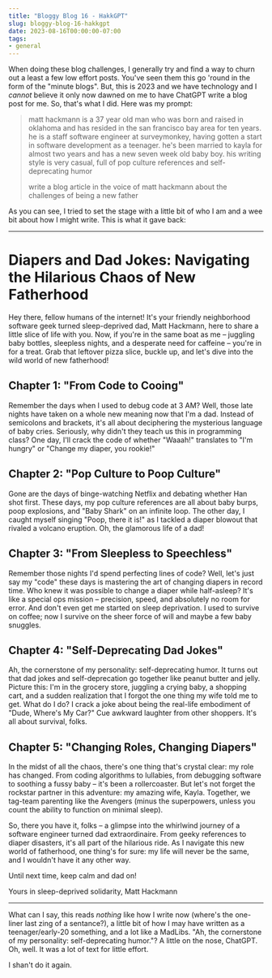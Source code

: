 ```yaml
---
title: "Bloggy Blog 16 - HakkGPT"
slug: bloggy-blog-16-hakkgpt
date: 2023-08-16T00:00:00-07:00
tags:
- general
---
```

When doing these blog challenges, I generally try and find a way to churn out a least a few low effort posts. You've seen them this go 'round in the form of the "minute blogs". But, this is 2023 and we have technology and I _cannot_ believe it only now dawned on me to have ChatGPT write a blog post for me. So, that's what I did. Here was my prompt:

> matt hackmann is a 37 year old man who was born and raised in oklahoma and has resided in the san francisco bay area for ten years. he is a staff software engineer at surveymonkey, having gotten a start in software development as a teenager. he's been married to kayla for almost two years and has a new seven week old baby boy. his writing style is very casual, full of pop culture references and self-deprecating humor
>
> write a blog article in the voice of matt hackmann about the challenges of being a new father

As you can see, I tried to set the stage with a little bit of who I am and a wee bit about how I might write. This is what it gave back:

***

# Diapers and Dad Jokes: Navigating the Hilarious Chaos of New Fatherhood

Hey there, fellow humans of the internet! It's your friendly neighborhood software geek turned sleep-deprived dad, Matt Hackmann, here to share a little slice of life with you. Now, if you're in the same boat as me – juggling baby bottles, sleepless nights, and a desperate need for caffeine – you're in for a treat. Grab that leftover pizza slice, buckle up, and let's dive into the wild world of new fatherhood!

## Chapter 1: "From Code to Cooing"

Remember the days when I used to debug code at 3 AM? Well, those late nights have taken on a whole new meaning now that I'm a dad. Instead of semicolons and brackets, it's all about deciphering the mysterious language of baby cries. Seriously, why didn't they teach us this in programming class? One day, I'll crack the code of whether "Waaah!" translates to "I'm hungry" or "Change my diaper, you rookie!"

## Chapter 2: "Pop Culture to Poop Culture"

Gone are the days of binge-watching Netflix and debating whether Han shot first. These days, my pop culture references are all about baby burps, poop explosions, and "Baby Shark" on an infinite loop. The other day, I caught myself singing "Poop, there it is!" as I tackled a diaper blowout that rivaled a volcano eruption. Oh, the glamorous life of a dad!

## Chapter 3: "From Sleepless to Speechless"

Remember those nights I'd spend perfecting lines of code? Well, let's just say my "code" these days is mastering the art of changing diapers in record time. Who knew it was possible to change a diaper while half-asleep? It's like a special ops mission – precision, speed, and absolutely no room for error. And don't even get me started on sleep deprivation. I used to survive on coffee; now I survive on the sheer force of will and maybe a few baby snuggles.

## Chapter 4: "Self-Deprecating Dad Jokes"

Ah, the cornerstone of my personality: self-deprecating humor. It turns out that dad jokes and self-deprecation go together like peanut butter and jelly. Picture this: I'm in the grocery store, juggling a crying baby, a shopping cart, and a sudden realization that I forgot the one thing my wife told me to get. What do I do? I crack a joke about being the real-life embodiment of "Dude, Where's My Car?" Cue awkward laughter from other shoppers. It's all about survival, folks.

## Chapter 5: "Changing Roles, Changing Diapers"

In the midst of all the chaos, there's one thing that's crystal clear: my role has changed. From coding algorithms to lullabies, from debugging software to soothing a fussy baby – it's been a rollercoaster. But let's not forget the rockstar partner in this adventure: my amazing wife, Kayla. Together, we tag-team parenting like the Avengers (minus the superpowers, unless you count the ability to function on minimal sleep).

So, there you have it, folks – a glimpse into the whirlwind journey of a software engineer turned dad extraordinaire. From geeky references to diaper disasters, it's all part of the hilarious ride. As I navigate this new world of fatherhood, one thing's for sure: my life will never be the same, and I wouldn't have it any other way.

Until next time, keep calm and dad on!

Yours in sleep-deprived solidarity,
Matt Hackmann

***

What can I say, this reads _nothing_ like how I write now (where's the one-liner last zing of a sentance?), a little bit of how I may have written as a teenager/early-20 something, and a lot like a MadLibs. "Ah, the cornerstone of my personality: self-deprecating humor."? A little on the nose, ChatGPT. Oh, well. It was a lot of text for little effort.

I shan't do it again.
